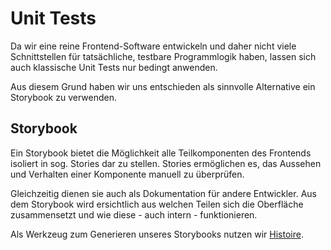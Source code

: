 # Unit Tests

Da wir eine reine Frontend-Software entwickeln und daher nicht viele Schnittstellen für tatsächliche, testbare Programmlogik haben,
lassen sich auch klassische Unit Tests nur bedingt anwenden.

Aus diesem Grund haben wir uns entschieden als sinnvolle Alternative ein Storybook zu verwenden.

## Storybook

Ein Storybook bietet die Möglichkeit alle Teilkomponenten des Frontends isoliert in sog. Stories dar zu stellen.
Stories ermöglichen es, das Aussehen und Verhalten einer Komponente manuell zu überprüfen.

Gleichzeitig dienen sie auch als Dokumentation für andere Entwickler.
Aus dem Storybook wird ersichtlich aus welchen Teilen sich die Oberfläche zusammensetzt und wie diese - auch intern - funktionieren.

Als Werkzeug zum Generieren unseres Storybooks nutzen wir [Histoire](https://histoire.dev/).
